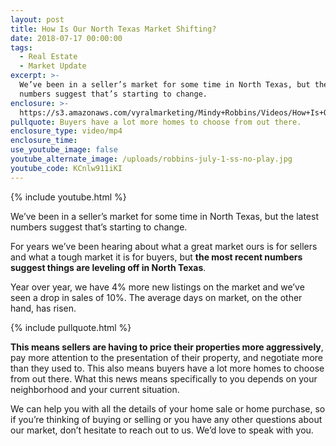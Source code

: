 ```yaml
---
layout: post
title: How Is Our North Texas Market Shifting?
date: 2018-07-17 00:00:00
tags:
  - Real Estate
  - Market Update
excerpt: >-
  We’ve been in a seller’s market for some time in North Texas, but the latest
  numbers suggest that’s starting to change.
enclosure: >-
  https://s3.amazonaws.com/vyralmarketing/Mindy+Robbins/Videos/How+Is+Our+North+Texas+Market+Shifting%253F.mp4
pullquote: Buyers have a lot more homes to choose from out there.
enclosure_type: video/mp4
enclosure_time:
use_youtube_image: false
youtube_alternate_image: /uploads/robbins-july-1-ss-no-play.jpg
youtube_code: KCnlw911iKI
---
```


{% include youtube.html %}

We’ve been in a seller’s market for some time in North Texas, but the latest numbers suggest that’s starting to change.

For years we’ve been hearing about what a great market ours is for sellers and what a tough market it is for buyers, but **the most recent numbers suggest things are leveling off in North Texas**.

Year over year, we have 4% more new listings on the market and we’ve seen a drop in sales of 10%. The average days on market, on the other hand, has risen.

{% include pullquote.html %}

**This means sellers are having to price their properties more aggressively**, pay more attention to the presentation of their property, and negotiate more than they used to. This also means buyers have a lot more homes to choose from out there. What this news means specifically to you depends on your neighborhood and your current situation.

We can help you with all the details of your home sale or home purchase, so if you’re thinking of buying or selling or you have any other questions about our market, don’t hesitate to reach out to us. We’d love to speak with you.